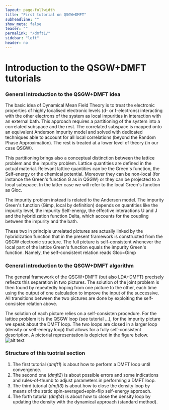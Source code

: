 ```yaml
---
layout: page-fullwidth
title: "First tutorial on QSGW+DMFT"
subheadline: ""
show_meta: false
teaser: ""
permalink: "/dmft1/"
sidebar: "left"
header: no
---
```


# Introduction to the QSGW+DMFT tutorials

### General introduction to the QSGW+DMFT idea 
The basic idea of Dynamical Mean Field Theory is to treat the electronic properties of highly localised electronic levels (d- or f-electrons) interacting with the other electrons of the system as local impurities in interaction with an external bath. 
This approach requires a partitioning of the system into a correlated subspace and the rest.
The correlated subspace is mapped onto an equivalent Anderson impurity model and solved with dedicated techniques able to account for all local correlations (beyond the Random Phase Approximation). 
The rest is treated at a lower level of theory (in our case QSGW).  

This partitioning brings also a conceptual distinction between the lattice problem and the impurity problem. Lattice quantities are defined in the actual material. Relevant lattice quantities can be the Green's function, the Self-energy or the chemical potential. Moreover they can be non-local (for instance the Green's function G as in QSGW) or they can be projected to a local subspace. In the latter case we will refer to the local Green's function as Gloc.

The impurity problem instead is related to the Anderson model. The impurity Green's function (Gimp, local by definition) depends on quantities like the impurity level, the impurity Self-energy, the effective interactions U and J and the hybridization function Delta, which accounts for the coupling between the impurity and the bath.

These two in principle unrelated pictures are actually linked by the hybridization function that in the present framework is constructed from the QSGW electronic structure. The full picture is self-consistent whenever the local part of the lattice Green's function equals the impurity Green's function. Namely, the self-consistent relation reads Gloc=Gimp

### General introduction to the QSGW+DMFT algorithm 
The general framework of the QSGW+DMFT (but also LDA+DMFT) precisely reflects this separation in two pictures. The solution of the joint problem is then found by repeatedly hoping from one picture to the other, each time using the output of one calculation to improve the input of the successive. All transitions between the two pictures are done by exploiting the self-consisten relation above.  

The solution of each picture relies on a self-consisten procedure. For the lattice problem it is the QSGW loop (see tutorial ...), for the impurity picture we speak about the DMFT loop. The two loops are closed in a larger loop (density or self-energy loop) that allows for a fully self-consistent description. A pictorial representation is depicted in the figure below.
![alt text][qsgwdmft-loop]

[qsgwdmft-loop]: https://github.com/lorenzo-sponza/lordcephei.github.io/pages/qsgwdmft-loop.png "QSGW+DMFT loop"

### Structure of this tuotrial section
1. The first tutorial (_dmft1_) is about how to perform a DMFT loop until convergence.
2. The second one (_dmft2_) is about possible errors and some indications and rules-of-thumb to adjust parameters in performing a DMFT loop.
3. The third tutorial (_dmft3_) is about how to close the density loop by means of the static spin-averaged+spin-flip self-energy approach.
4. The forth tutorial (_dmft4_) is about how to close the density loop by updating the density with the dynamical approach (standard method).
